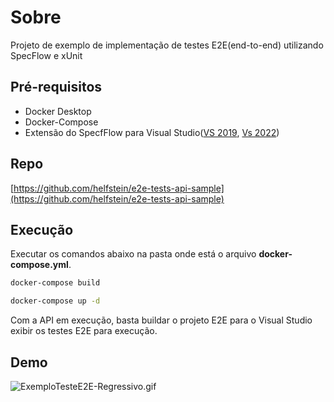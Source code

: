 # Sobre

Projeto de exemplo de implementação de testes E2E(end-to-end) utilizando SpecFlow e xUnit

## Pré-requisitos

- Docker Desktop
- Docker-Compose
- Extensão do SpecfFlow para Visual Studio([VS 2019](https://marketplace.visualstudio.com/items?itemName=TechTalkSpecFlowTeam.SpecFlowForVisualStudio), [Vs 2022](https://marketplace.visualstudio.com/items?itemName=TechTalkSpecFlowTeam.SpecFlowForVisualStudio2022))

## Repo

[https://github.com/helfstein/e2e-tests-api-sample](https://github.com/helfstein/e2e-tests-api-sample)

## Execução

Executar os comandos abaixo na pasta onde está o arquivo **docker-compose.yml**.
```bash
docker-compose build
```

```bash
docker-compose up -d
`````

Com a API em execução, basta buildar o projeto E2E para o Visual Studio exibir os testes E2E para execução.

## Demo
![ExemploTesteE2E-Regressivo.gif](https://github.com/helfstein/e2e-tests-api-sample/blob/main/e2e-sample.gif?raw=true)
